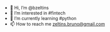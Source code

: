 - 👋 Hi, I’m @bzeltins
- 👀 I’m interested in #fintech
- 🌱 I’m currently learning #python
- 📫 How to reach me zeltins.bruno@gmail.com

<!---
bzeltins/bzeltins is a ✨ special ✨ repository because its `README.md` (this file) appears on your GitHub profile.
You can click the Preview link to take a look at your changes.
--->
